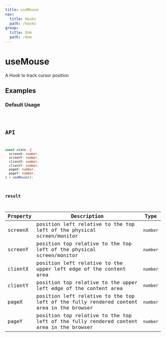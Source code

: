 ```yaml
---
title: useMouse
nav:
  title: Hooks
  path: /hooks
group:
  title: Dom
  path: /dom
---
```


# useMouse

A Hook to track cursor position

## Examples

### Default Usage

<code src="./demo/demo1.tsx" />

## API

```typescript
const state: {
  screenX: number, 
  screenY: number, 
  clientX: number, 
  clientY: number,
  pageX: number,
  pageY: number,
} = useMouse();
```

### result

| Property | Description                                                                              | Type   |
|----------|------------------------------------------------------------------------------------------|--------|
| screenX  | position left relative to the top left of the physical screen/monitor                    | `number` |
| screenY  | position top relative to the top left of the physical screen/monitor                     | `number` |
| clientX  | position left relative to the upper left edge of the content area                        | `number` |
| clientY  | position top relative to the upper left edge of the content area                         | `number` |
| pageX    | position left relative to the top left of the fully rendered content area in the browser | `number` |
| pageY    | position top relative to the top left of the fully rendered content area in the browser  | `number` |

